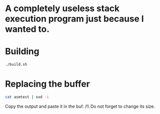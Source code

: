 # A completely useless stack execution program just because I wanted to.

# Building
```bash
./build.sh
```

# Replacing the buffer
```bash
cat asmtest | xxd -i
```

Copy the output and paste it in the buf. /!\ Do not forget to change its size.

